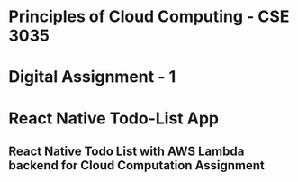 # Principles of Cloud Computing - CSE 3035
# Digital Assignment - 1
# React Native Todo-List App
## React Native Todo List with AWS Lambda backend for Cloud Computation Assignment
